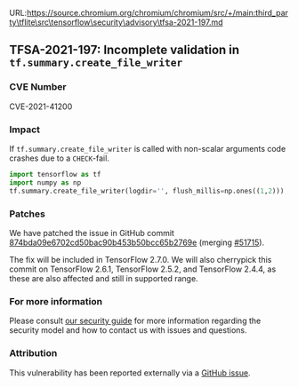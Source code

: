 URL:https://source.chromium.org/chromium/chromium/src/+/main:third_party\tflite\src\tensorflow\security\advisory\tfsa-2021-197.md
## TFSA-2021-197: Incomplete validation in `tf.summary.create_file_writer`

### CVE Number
CVE-2021-41200

### Impact
If `tf.summary.create_file_writer` is called with non-scalar arguments code crashes due to a `CHECK`-fail.

```python
import tensorflow as tf
import numpy as np
tf.summary.create_file_writer(logdir='', flush_millis=np.ones((1,2)))
```

### Patches
We have patched the issue in GitHub commit [874bda09e6702cd50bac90b453b50bcc65b2769e](https://github.com/tensorflow/tensorflow/commit/874bda09e6702cd50bac90b453b50bcc65b2769e) (merging [#51715](https://github.com/tensorflow/tensorflow/pull/51715)).

The fix will be included in TensorFlow 2.7.0. We will also cherrypick this commit on TensorFlow 2.6.1, TensorFlow 2.5.2, and TensorFlow 2.4.4, as these are also affected and still in supported range.

### For more information
Please consult [our security guide](https://github.com/tensorflow/tensorflow/blob/master/SECURITY.md) for more information regarding the security model and how to contact us with issues and questions.

### Attribution
This vulnerability has been reported externally via a [GitHub issue](https://github.com/tensorflow/tensorflow/issues/46909).
